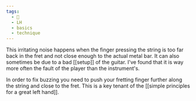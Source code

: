 ```yaml
---
tags:
  - 🌱
  - LH
  - basics
  - technique
---
```

This irritating noise happens when the finger pressing the string is too far back in the fret and not close enough to the actual metal bar. It can also sometimes be due to a bad [[setup]] of the guitar. I've found that it is way more often the fault of the player than the instrument's.

In order to fix buzzing you need to push your fretting finger further along the string and close to the fret. This is a key tenant of the [[simple principles for a great left hand]]. 